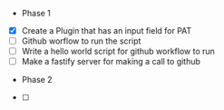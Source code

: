 - Phase 1 

- [x] Create a Plugin that has an input field for PAT
- [ ] Github worflow to run the script
- [ ] Write a hello world script for github workflow to run
- [ ] Make a fastify server for making a call to github

- Phase 2

- [ ] 